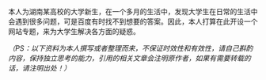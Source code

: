 本人为湖南某高校的大学新生，在一个多月的生活中，发现大学生在日常的生活中会遇到很多问题，可是百度有时找不到想要的答案。因此，本人打算在此开设一个网站专题，来为大学生解决各方面的疑惑。

*（PS：以下资料为本人撰写或者整理而来，不保证时效性和有效性，请自己斟酌内容，保持独立思考的能力，引用的相关文章会注明原作者，如果有需要转载的话，请注明出处！）*
